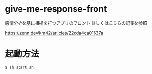 # give-me-response-front
感情分析を基に相槌を打つアプリのフロント
詳しくはこちらの記事を参照

https://zenn.dev/km42/articles/22dda4ca01637a

# 起動方法

```
$ sh start.sh
```